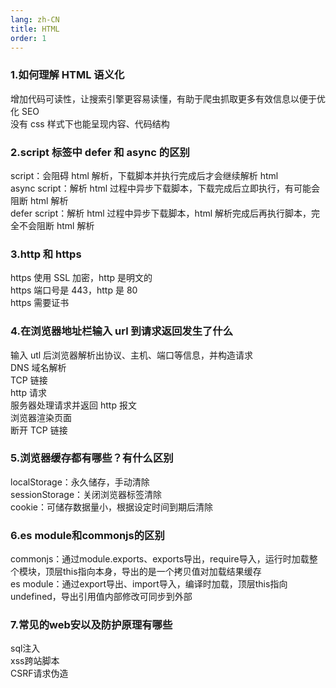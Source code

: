 ```yaml
---
lang: zh-CN
title: HTML
order: 1
---
```


### 1.如何理解 HTML 语义化

增加代码可读性，让搜索引擎更容易读懂，有助于爬虫抓取更多有效信息以便于优化 SEO  
没有 css 样式下也能呈现内容、代码结构   

### 2.script 标签中 defer 和 async 的区别

script：会阻碍 html 解析，下载脚本并执行完成后才会继续解析 html  
async script：解析 html 过程中异步下载脚本，下载完成后立即执行，有可能会阻断 html 解析   
defer script：解析 html 过程中异步下载脚本，html 解析完成后再执行脚本，完全不会阻断 html 解析   

### 3.http 和 https

https 使用 SSL 加密，http 是明文的  
https 端口号是 443，http 是 80  
https 需要证书   

### 4.在浏览器地址栏输入 url 到请求返回发生了什么

输入 utl 后浏览器解析出协议、主机、端口等信息，并构造请求  
DNS 域名解析  
TCP 链接  
http 请求  
服务器处理请求并返回 http 报文  
浏览器渲染页面  
断开 TCP 链接   

### 5.浏览器缓存都有哪些？有什么区别
localStorage：永久储存，手动清除   
sessionStorage：关闭浏览器标签清除   
cookie：可储存数据量小，根据设定时间到期后清除   

### 6.es module和commonjs的区别
commonjs：通过module.exports、exports导出，require导入，运行时加载整个模块，顶层this指向本身，导出的是一个拷贝值对加载结果缓存   
es module：通过export导出、import导入，编译时加载，顶层this指向undefined，导出引用值内部修改可同步到外部   

### 7.常见的web安以及防护原理有哪些
sql注入   
xss跨站脚本   
CSRF请求伪造   

